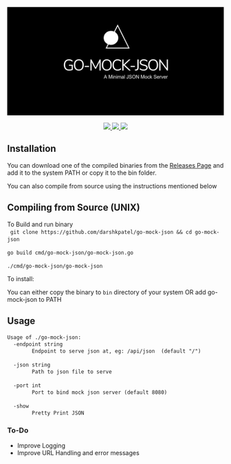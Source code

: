 <img src="img/banner.png">

<p align="center" >

<a href="https://travis-ci.com/darshkpatel/go-mock-json">
<img src="https://travis-ci.com/darshkpatel/go-mock-json.svg?branch=master">
</a>

<a href="https://github.com/darshkpatel/go-mock-json/releases">
<img src="https://img.shields.io/github/release/darshkpatel/go-mock-json.svg">
</a>

<a href="https://github.com/darshkpatel/go-mock-json/blob/master/LICENSE.md">
<img src="https://img.shields.io/github/license/darshkpatel/go-mock-json.svg?color=yellow">
</a>

</p>

## Installation

You can download one of the compiled binaries from the [Releases Page](https://github.com/darshkpatel/go-mock-json/releases) and add it to the system PATH or copy it to the bin folder.

You can also compile from source using the instructions mentioned below

## Compiling from Source (UNIX)
To Build and run binary  
```  git clone https://github.com/darshkpatel/go-mock-json && cd go-mock-json  ```

``` go build cmd/go-mock-json/go-mock-json.go ```

```./cmd/go-mock-json/go-mock-json```

To install:

You can either copy the binary to ```bin``` directory of your system OR add go-mock-json to PATH


## Usage
```
Usage of ./go-mock-json:
  -endpoint string 
        Endpoint to serve json at, eg: /api/json  (default "/")

  -json string
    	Path to json file to serve
        
  -port int
    	Port to bind mock json server (default 8080)

  -show
    	Pretty Print JSON
```

### To-Do
* Improve Logging
* Improve URL Handling and error messages
